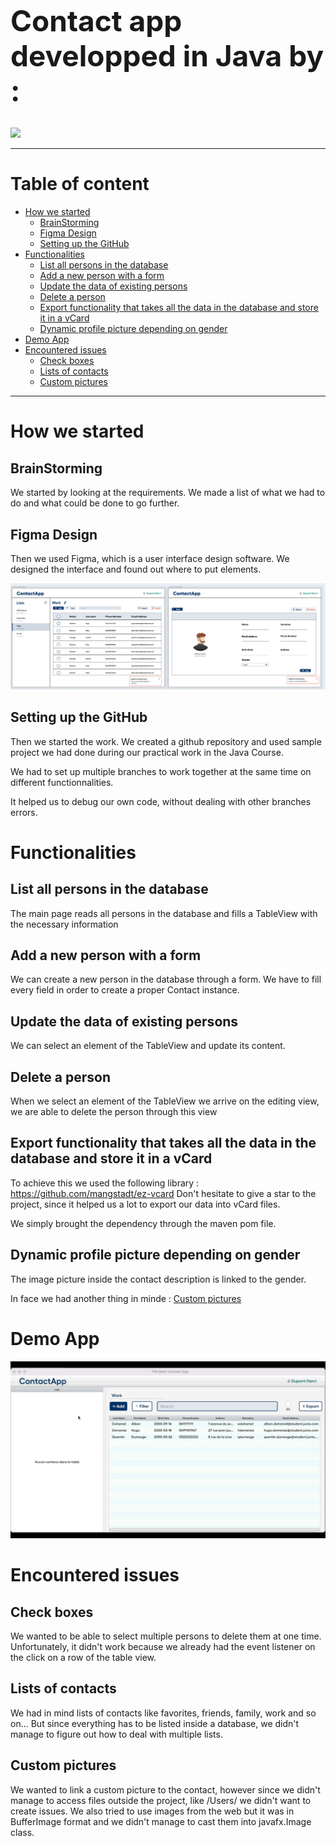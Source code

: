 
<h1 style='font-weight:bold;font-size:46px;'>Contact app developped in Java by :</h1>

<a href = "https://github.com/hugodemenez/ContactApp/graphs/contributors">
  <img src = "https://contrib.rocks/image?repo=hugodemenez/ContactApp"/>
</a>

<br>

***

<h1>Table of content </h1>


- [How we started](#how-we-started)
  - [BrainStorming](#brainstorming)
  - [Figma Design](#figma-design)
  - [Setting up the GitHub](#setting-up-the-github)
- [Functionalities](#functionalities)
  - [List all persons in the database](#list-all-persons-in-the-database)
  - [Add a new person with a form](#add-a-new-person-with-a-form)
  - [Update the data of existing persons](#update-the-data-of-existing-persons)
  - [Delete a person](#delete-a-person)
  - [Export functionality that takes all the data in the database and store it in a vCard](#export-functionality-that-takes-all-the-data-in-the-database-and-store-it-in-a-vcard)
  - [Dynamic profile picture depending on gender](#dynamic-profile-picture-depending-on-gender)
- [Demo App](#demo-app)
- [Encountered issues](#encountered-issues)
  - [Check boxes](#check-boxes)
  - [Lists of contacts](#lists-of-contacts)
  - [Custom pictures](#custom-pictures)

***

# How we started

## BrainStorming

We started by looking at the requirements.
We made a list of what we had to do and what could be done to go further.


## Figma Design

Then we used Figma, which is a user interface design software.
We designed the interface and found out where to put elements.

<a href = "/assets/figmaDesign.png">
  <img src ="/assets/figmaDesign.png"/>
</a>


## Setting up the GitHub

Then we started the work.
We created a github repository and used sample project we had done during our practical work in the Java Course.

We had to set up multiple branches to work together at the same time on different functionnalities.

It helped us to debug our own code, without dealing with other branches errors.


# Functionalities
## List all persons in the database
The main page reads all persons in the database and fills a TableView with the necessary information


## Add a new person with a form
We can create a new person in the database through a form. We have to fill every field in order to create a proper Contact instance.

## Update the data of existing persons
We can select an element of the TableView and update its content.

## Delete a person
When we select an element of the TableView we arrive on the editing view, we are able to delete the person through this view

## Export functionality that takes all the data in the database and store it in a vCard
To achieve this we used the following library : https://github.com/mangstadt/ez-vcard
Don't hesitate to give a star to the project, since it helped us a lot to export our data into vCard files.

We simply brought the dependency through the maven pom file.

## Dynamic profile picture depending on gender
The image picture inside the contact description is linked to the gender.

In face we had another thing in minde : [Custom pictures](#custom-pictures)


# Demo App 
<a href = "/assets/Demo.gif">
  <img src ="/assets/Demo.gif"/>
</a>

# Encountered issues

## Check boxes

We wanted to be able to select multiple persons to delete them at one time. 
Unfortunately, it didn't work because we already had the event listener on the click on a row of the table view.

## Lists of contacts

We had in mind lists of contacts like favorites, friends, family, work and so on...
But since everything has to be listed inside a database, we didn't manage to figure out how to deal with multiple lists.

## Custom pictures

We wanted to link a custom picture to the contact, however since we didn't manage to access files outside the project, like /Users/
we didn't want to create issues. We also tried to use images from the web but it was in BufferImage format and we didn't manage to cast them into javafx.Image class.
